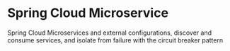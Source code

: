 # Spring Cloud Microservice 
Spring Cloud Microservices and external configurations, discover and consume services, and isolate from failure with the circuit breaker pattern
